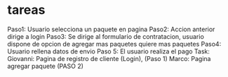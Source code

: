 # tareas 
Paso1: 
    Usuario selecciona un paquete en pagina
Paso2:
    Accion anterior dirige a login 
Paso3:
    Se dirige al formulario de contratacion, usuario dispone de opcion de agregar mas paquetes  quiere mas paquetes
Paso4:
    Usuario rellena datos de envio 
Paso 5:
    El usuario realiza el pago
Task:
Giovanni: 
    Pagina de registro de cliente (Login), (Paso 1)
Marco: 
    Pagina agregar paquete (PASO 2)

